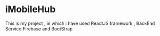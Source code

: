 # iMobileHub
This is my project , in which i have used ReactJS framework , BackEnd Service Firebase and BootStrap.
